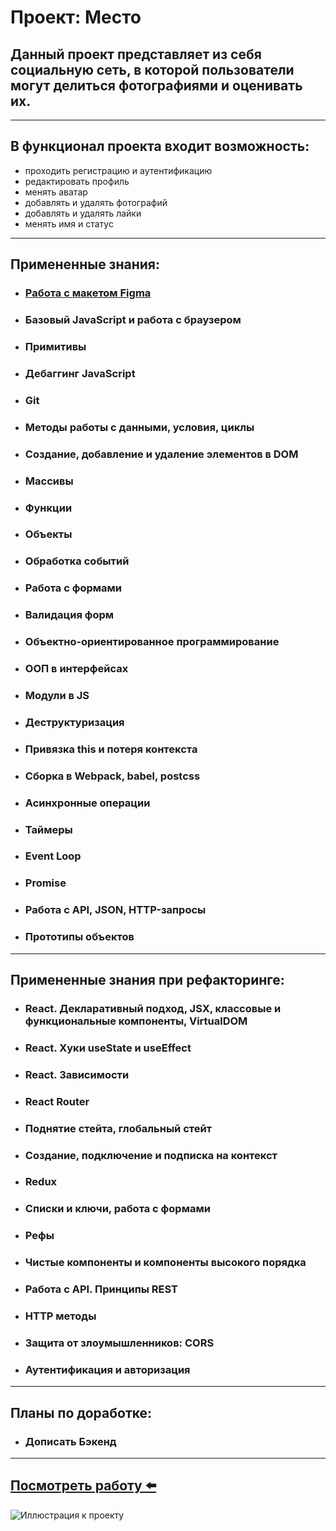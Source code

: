 
# **Проект: Место**

## Данный проект представляет из себя социальную сеть, в которой пользователи могут делиться фотографиями и оценивать их.
---

## В функционал проекта входит возможность:

- проходить регистрацию и аутентификацию
- редактировать профиль
- менять аватар
- добавлять и удалять фотографий
- добавлять и удалять лайки
- менять имя и статус

---

## Примененные знания:

- ### [Работа с макетом Figma](https://www.figma.com/file/2cn9N9jSkmxD84oJik7xL7/JavaScript.-Sprint-4?node-id=0%3A1)
- ### Базовый JavaScript и работа с браузером
- ### Примитивы
- ### Дебаггинг JavaScript
- ### Git
- ### Методы работы с данными, условия, циклы
- ### Создание, добавление и удаление элементов в DOM
- ### Массивы
- ### Функции
- ### Объекты
- ### Обработка событий
- ### Работа с формами
- ### Валидация форм
- ### Объектно-ориентированное программирование
- ### ООП в интерфейсах
- ### Модули в JS
- ### Деструктуризация
- ### Привязка this и потеря контекста
- ### Сборка в Webpack, babel, postcss
- ### Асинхронные операции
- ### Таймеры
- ### Event Loop
- ### Promise
- ### Работа с API, JSON, HTTP-запросы
- ### Прототипы объектов

---

## Примененные знания при рефакторинге:

- ### React. Декларативный подход, JSX, классовые и функциональные компоненты, VirtualDOM
- ### React. Хуки useState и useEffect
- ### React. Зависимости
- ### React Router
- ### Поднятие стейта, глобальный стейт
- ### Создание, подключение и подписка на контекст
- ### Redux
- ### Списки и ключи, работа с формами
- ### Рефы
- ### Чистые компоненты и компоненты высокого порядка
- ### Работа с API. Принципы REST
- ### HTTP методы
- ### Защита от злоумышленников: CORS
- ### Аутентификация и авторизация

---

## Планы по доработке:

- ### Дописать Бэкенд

---

## [Посмотреть работу ⬅️](https://tarstabor.github.io/react-mesto-auth)




![Иллюстрация к проекту](https://ru.reactjs.org/logo-og.png)






